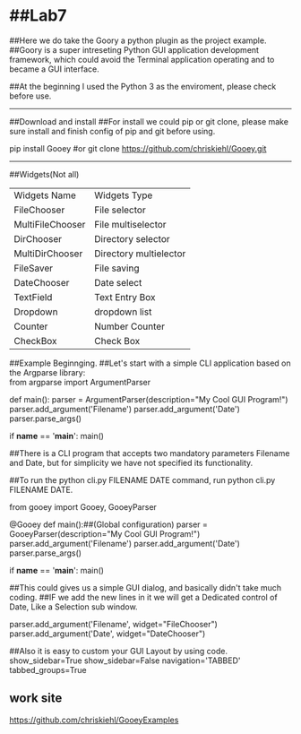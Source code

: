<html>
<Body>
<h1>##Lab7</h1>
##Here we do take the Goory a python plugin as the project example.
##Goory is a super intreseting Python GUI application development framework, which could avoid the Terminal application operating and to became a GUI interface.

##At the beginning I used the Python 3 as the enviroment, please check before use.
<hr/>

##Download and install
##For install we could pip or git clone, please make sure install and finish config of pip and git before using. 

pip install Gooey
#or 
git clone https://github.com/chriskiehl/Gooey.git
<hr/>


##Widgets(Not all)

<table>
  <tr>
    <td>Widgets Name</td>
    <td>Widgets Type</td>
  </tr>
  <tr>
    <td>FileChooser</td>
    <td>File selector</td>
  </tr>
<tr>
    <td>MultiFileChooser</td>
    <td>File multiselector</td>
  </tr>
<tr>
    <td>DirChooser</td>
    <td>Directory selector</td>
  </tr>
<tr>
    <td>MultiDirChooser</td>
    <td>Directory multielector</td>
  </tr>
<tr>
    <td>FileSaver</td>
    <td>File saving</td>
  </tr>
<tr>
    <td>DateChooser</td>
    <td>Date select</td>
  </tr>
<tr>
    <td>TextField</td>
    <td>Text Entry Box</td>
  </tr>
<tr>
    <td>Dropdown</td>
    <td>dropdown list</td>
  </tr>
<tr>
    <td>Counter</td>
    <td>Number Counter</td>
  </tr>
<tr>
    <td>CheckBox</td>
    <td>Check Box</td>
  </tr>
</table>

##Example Beginnging.
##Let's start with a simple CLI application based on the Argparse library:  
from argparse import ArgumentParser

def main():
    parser = ArgumentParser(description="My Cool GUI Program!")
    parser.add_argument('Filename')
    parser.add_argument('Date')
    parser.parse_args()

if __name__ == '__main__':
    main()

##There is a CLI program that accepts two mandatory parameters Filename and Date, but for simplicity we have not specified its functionality.  
 
##To run the python cli.py FILENAME DATE command, run python cli.py FILENAME DATE.  

from gooey import Gooey, GooeyParser

@Gooey
def main():##(Global configuration)
    parser = GooeyParser(description="My Cool GUI Program!")
    parser.add_argument('Filename')
    parser.add_argument('Date')
    parser.parse_args()

if   __name__ == '__main__':
    main()

##This could gives us a simple GUI dialog, and basically didn't take much coding.
##IF we add the new lines in it we will get a Dedicated control of Date, Like a Selection sub window.

parser.add_argument('Filename', widget="FileChooser")
parser.add_argument('Date', widget="DateChooser")

##Also it is easy to custom your GUI Layout by using code.
show_sidebar=True
show_sidebar=False
navigation='TABBED'
tabbed_groups=True

## work site 
https://github.com/chriskiehl/GooeyExamples
</Body>
</html>
